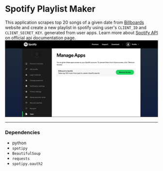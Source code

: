 # Spotify Playlist Maker

This application scrapes top 20 songs of a given date from [Billboards](https://www.billboard.com/charts/hot-100/2020-08-12) website and create a new playlist in spotify using user's `CLIENT_ID` and `CLIENT_SECRET_KEY`. generated from user apps. Learn more about [Spotify API](https://developer.spotify.com/documentation/web-api/tutorials/getting-started) on official api documentation page.![img](./img/app_pro.png)

---

### Dependencies

- python
- `spotipy`
- `BeautifulSoup`
- `requests`
- `spotipy.oauth2`
